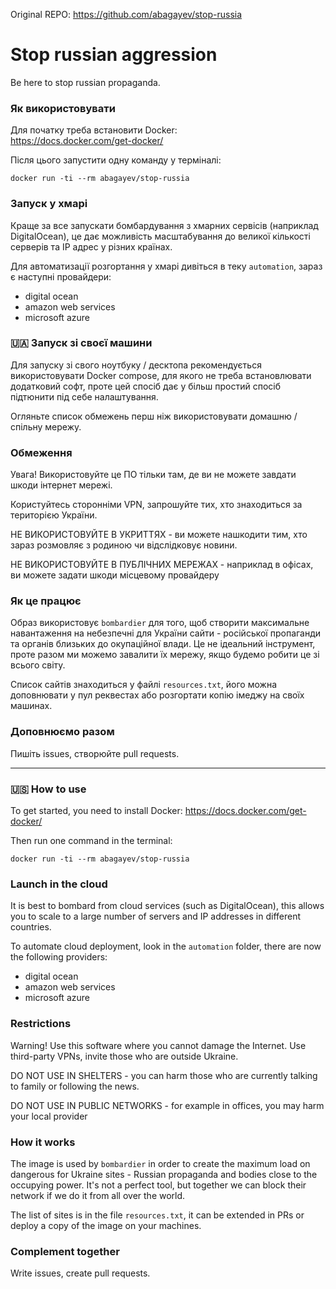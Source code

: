 Original REPO: https://github.com/abagayev/stop-russia





# Stop russian aggression

Be here to stop russian propaganda.

### Як використовувати

Для початку треба встановити Docker:  
https://docs.docker.com/get-docker/

Після цього запустити одну команду у терміналі:

```shell
docker run -ti --rm abagayev/stop-russia
```

### Запуск у хмарі

Краще за все запускати бомбардування з хмарних сервісів (наприклад DigitalOcean), це дає можливість масштабування до великої кількості серверів та IP адрес у різних країнах.

Для автоматизації розгортання у хмарі дивіться в теку `automation`, зараз є наступні провайдери:
- digital ocean 
- amazon web services
- microsoft azure

### 🇺🇦 Запуск зі своєї машини 

Для запуску зі свого ноутбуку / десктопа рекомендується використовувати Docker compose, для якого не треба встановлювати додатковий софт, проте цей спосіб дає у більш простий спосіб підтюнити під себе налаштування.  

Огляньте список обмежень перш ніж використовувати домашню / спільну мережу.

### Обмеження

Увага! Використовуйте це ПО тільки там, де ви не можете завдати шкоди інтернет мережі.

Користуйтесь сторонніми VPN, запрошуйте тих, хто знаходиться за територією України. 

НЕ ВИКОРИСТОВУЙТЕ В УКРИТТЯХ - ви можете нашкодити тим, хто зараз розмовляє з родиною чи відслідковує новини.

НЕ ВИКОРИСТОВУЙТЕ В ПУБЛІЧНИХ МЕРЕЖАХ - наприклад в офісах, ви можете задати шкоди місцевому провайдеру

### Як це працює

Образ використовує `bombardier` для того, щоб створити максимальне навантаження на небезпечні для України сайти - російської пропаганди та органів близьких до окупаційної влади. Це не ідеальний інструмент, проте разом ми можемо завалити їх мережу, якщо будемо робити це зі всього світу.  

Список сайтів знаходиться у файлі `resources.txt`, його можна доповнювати у пул реквестах або розгортати копію імеджу на своїх машинах.

### Доповнюємо разом

Пишіть issues, створюйте pull requests.  

***************************************************************************************

### 🇺🇸 How to use

To get started, you need to install Docker:
https://docs.docker.com/get-docker/

Then run one command in the terminal:

```shell
docker run -ti --rm abagayev/stop-russia
```

### Launch in the cloud
It is best to bombard from cloud services (such as DigitalOcean), this allows you to scale to a large number of servers and IP addresses in different countries.

To automate cloud deployment, look in the `automation` folder, there are now the following providers:
- digital ocean
- amazon web services
- microsoft azure

### Restrictions

Warning! Use this software where you cannot damage the Internet. Use third-party VPNs, invite those who are outside Ukraine.

DO NOT USE IN SHELTERS - you can harm those who are currently talking to family or following the news.

DO NOT USE IN PUBLIC NETWORKS - for example in offices, you may harm your local provider

### How it works

The image is used by `bombardier` in order to create the maximum load on dangerous for Ukraine sites - Russian propaganda and bodies close to the occupying power. It's not a perfect tool, but together we can block their network if we do it from all over the world.

The list of sites is in the file `resources.txt`, it can be extended in PRs or deploy a copy of the image on your machines.

### Complement together

Write issues, create pull requests.
